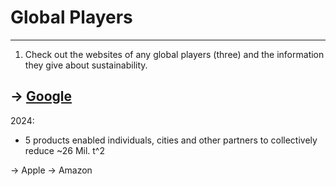 # Global Players
___
1. Check out the websites of any global players (three) and the information they give about sustainability.
## → [Google](https://sustainability.google/?utm_source=about&utm_medium=referral&utm_campaign=footer-link)
2024:
- 5 products enabled individuals, cities and other partners to collectively reduce ~26 Mil. t^2

→ Apple
→ Amazon